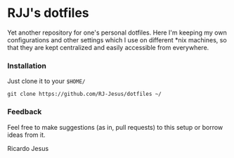 # RJJ's dotfiles

Yet another repository for one's personal dotfiles. Here I'm keeping my own configurations and other settings which I use on different \*nix machines, so that they are kept centralized and easily accessible from everywhere.

### Installation

Just clone it to your `$HOME/`

```
git clone https://github.com/RJ-Jesus/dotfiles ~/
```

### Feedback

Feel free to make suggestions (as in, pull requests) to this setup or borrow ideas from it.

Ricardo Jesus
